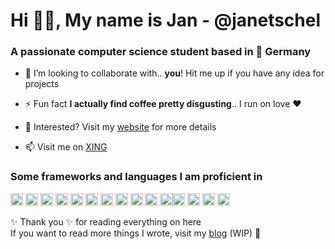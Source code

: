 <h1>Hi 👋🏼, My name is Jan - @janetschel</h1>
<h3>A passionate computer science student based in 📍 Germany</h3>


- 👯 I’m looking to collaborate with.. **you**! Hit me up if you have any idea for projects

- ⚡ Fun fact **I actually find coffee pretty disgusting**.. I run on love ❤️

- 🤔 Interested? Visit my [website](http://www.janetschel.de/) for more details

- 📫 Visit me on [XING](https://www.xing.com/profile/Jan_Etschel/cv)


### Some frameworks and languages I am proficient in

<p align="left"> <img src="https://devicons.github.io/devicon/devicon.git/icons/csharp/csharp-original.svg" alt="csharp" width="20" height="20"/> <img src="https://devicons.github.io/devicon/devicon.git/icons/java/java-original-wordmark.svg" alt="java" width="20" height="20"/> <img src="https://devicons.github.io/devicon/devicon.git/icons/oracle/oracle-original.svg" alt="oracle" width="20" height="20"/> <img src="https://devicons.github.io/devicon/devicon.git/icons/mongodb/mongodb-original-wordmark.svg" alt="mongodb" width="20" height="20"/> <img src="https://devicons.github.io/devicon/devicon.git/icons/mysql/mysql-original-wordmark.svg" alt="mysql" width="20" height="20"/> <img src="https://devicons.github.io/devicon/devicon.git/icons/html5/html5-original-wordmark.svg" alt="html5" width="20" height="20"/> <img src="https://devicons.github.io/devicon/devicon.git/icons/css3/css3-original-wordmark.svg" alt="css3" width="20" height="20"/> <img src="https://devicons.github.io/devicon/devicon.git/icons/javascript/javascript-original.svg" alt="javascript" width="20" height="20"/> <img src="https://devicons.github.io/devicon/devicon.git/icons/react/react-original-wordmark.svg" alt="react" width="20" height="20"/> <img src="https://devicons.github.io/devicon/devicon.git/icons/redux/redux-original.svg" alt="redux" width="20" height="20"/> <img src="https://devicons.github.io/devicon/devicon.git/icons/electron/electron-original.svg" alt="electron" width="20" height="20"/><img src="https://devicons.github.io/devicon/devicon.git/icons/nodejs/nodejs-original-wordmark.svg" alt="nodejs" width="20" height="20"/> <img src="https://devicons.github.io/devicon/devicon.git/icons/express/express-original-wordmark.svg" alt="express" width="20" height="20"/>   <img src="https://devicons.github.io/devicon/devicon.git/icons/docker/docker-original-wordmark.svg" alt="docker" width="20" height="20"/>  <img src="https://devicons.github.io/devicon/devicon.git/icons/go/go-original.svg" alt="go" width="20" height="20"/>        </p><p align="center">
</p>


✨ Thank you ✨ for reading everything on here  
If you want to read more things I wrote, visit my [blog](http://www.janetschel.de/) (WIP) 📖
